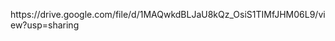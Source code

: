<!--issue number #6269  -->
<!-- mp3 file for string constructor -->
<p> https://drive.google.com/file/d/1MAQwkdBLJaU8kQz_OsiS1TIMfJHM06L9/view?usp=sharing </p>
